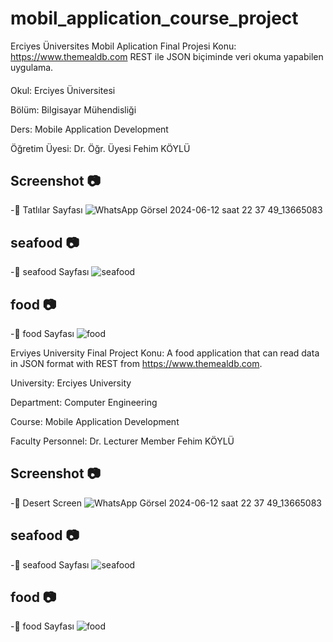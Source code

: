 # mobil_application_course_project

Erciyes Üniversites Mobil Aplication Final Projesi
Konu: https://www.themealdb.com REST ile JSON biçiminde veri okuma yapabilen uygulama.

####

<p>Okul: Erciyes Üniversitesi</p>

<p>Bölüm: Bilgisayar Mühendisliği</p>

<p>Ders: Mobile Application Development</p>

<p>Öğretim Üyesi: Dr. Öğr. Üyesi Fehim KÖYLÜ</p>

##

## Screenshot 📷
-📌 Tatlılar Sayfası
![WhatsApp Görsel 2024-06-12 saat 22 37 49_13665083](https://github.com/muhammed432/Mobile-project/assets/171627973/9c9d40d9-554a-49fc-b541-4031b89d9016)

## seafood 📷
-📌 seafood Sayfası
![seafood](https://github.com/muhammed432/Mobile-project/assets/171627973/055eeb70-7335-4493-a987-ff893ec740d8)

## food 📷
-📌 food Sayfası
![food](https://github.com/muhammed432/Mobile-project/assets/171627973/13333c56-9b8a-4d16-b8d1-e5fc3a1d2368)


Erviyes University Final Project
Konu: A food application that can read data in JSON format with REST from https://www.themealdb.com.

<p>University: Erciyes University </p>
<p>Department: Computer Engineering</p>
<p>Course: Mobile Application Development </p>
<p>Faculty Personnel: Dr. Lecturer Member Fehim KÖYLÜ</p>



## Screenshot 📷
-📌 Desert Screen
![WhatsApp Görsel 2024-06-12 saat 22 37 49_13665083](https://github.com/muhammed432/Mobile-project/assets/171627973/784f3ee6-af10-4541-a483-988fa2a03c44)

## seafood 📷
-📌 seafood Sayfası
![seafood](https://github.com/muhammed432/Mobile-project/assets/171627973/e2a28698-bc39-4183-b01d-7b4a24da8f35)

## food 📷
-📌 food Sayfası
![food](https://github.com/muhammed432/Mobile-project/assets/171627973/f552a5c5-c99f-4544-b329-9a5beaaecda0)
